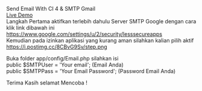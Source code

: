 Send Email With CI 4 & SMTP Gmail<br>
<a href="https://s8.gifyu.com/images/Demo-Send-Email.gif" target="_blank">Live Demo</a> <br>
Langkah Pertama aktifkan terlebih dahulu Server SMTP Google dengan cara klik link dibawah ini https://www.google.com/settings/u/2/security/lesssecureapps <br>
Kemudian pada izinkan aplikasi yang kurang aman silahkan kalian pilih aktif <br>
https://i.postimg.cc/8CBvG9Sv/step.png <br>


Buka folder app/config/Email.php silahkan isi <br> 
public $SMTPUser = 'Your email';          (Email Anda) <br>
public $SMTPPass = 'Your Email Password'; (Password Email Anda)

Terima Kasih selamat Mencoba !
